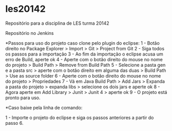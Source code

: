 les20142
========

Repositório para a disciplina de LES turma 20142
<p>Repositório no Jenkins</p>

<p>*Passos para uso do projeto caso clone pelo plugin do eclipse:
1 - Botão direito no Package Explorer > Import > Git > Project from Git
2 - Siga todos os passos para a importação
3 - Ao fim da importação o eclipse acusa um erro de Build, aperte ok
4 - Aperte com o botão direito do mouse no nome do projeto > Build Path > Remove from Build Path
5 - Selecione a pasta gen e a pasta src > aperte com o botão direito em alguma das duas > Build Path > Use as source folder
6 - Aperte com o botão direito do mouse no nome do projeto > Propriedades
7 - Vá em Java Build Path > Add Jars > Expanda a pasta do projeto > expanda libs > selecione os dois jars e aperte ok
8 - Agora aperte em Add Library > Junit > Junit 4 > aperte ok
9 - O projeto está pronto para uso.</p>

<p>*Caso baixe pela linha de comando:</p>
<p>1 - Importe o projeto do eclipse e siga os passos anteriores a partir do passo 6.</p>
